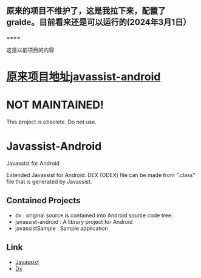 ## 原来的项目不维护了，这是我拉下来，配置了gralde。目前看来还是可以运行的(2024年3月1日）

====

这是以前项目的内容

 [原来项目地址javassist-android](https://github.com/crimsonwoods/javassist-android)
====
NOT MAINTAINED!
====

This project is obsolete.
Do not use.

Javassist-Android
==================
Javassist for Android

Extended Javassist for Android.
DEX (ODEX) file can be made from ".class" file that is generated by Javassist.


Contained Projects
------
- dx : 
  original source is contained into Android source code tree.
- javassist-android :
  A library project for Android
- javassistSample : 
  Sample application

Link
------
- [Javassist](http://www.javassist.org/)
- [Dx](https://android.googlesource.com/platform/dalvik/+/refs/heads/jb-release/dx/)

